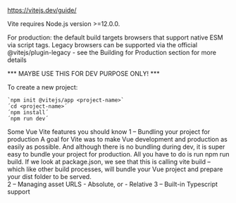 https://vitejs.dev/guide/

Vite requires Node.js version >=12.0.0.

For production: the default build targets browsers that support native ESM via script tags. Legacy browsers can be supported via the official @vitejs/plugin-legacy - see the Building for Production section for more details

***  MAYBE USE THIS FOR DEV PURPOSE ONLY! ***

To create a new project:

    `npm init @vitejs/app <project-name>`
    ´cd <project-name>´ 
    ´npm install´ 
    ´npm run dev´ 


Some Vue Vite features you should know
1 – Bundling your project for production
A goal for Vite was to make Vue development and production as easily as possible. And although there is no bundling during dev, it is super easy to bundle your project for production. 
All you have to do is run npm run build. 
If we look at package.json, we see that this is calling vite build – which like other build processes, will bundle your Vue project and prepare your dist folder to be served.  
2 – Managing asset URLS
    - Absolute, or
    - Relative
3 – Built-in Typescript support

